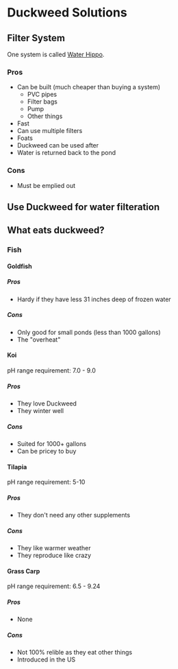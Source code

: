 # Duckweed Solutions

## Filter System

One system is called [Water Hippo](http://ecopondrescue.com/eco-pond-rescue-pond-hippo.php).

### Pros

- Can be built (much cheaper than buying a system)
  - PVC pipes
  - Filter bags
  - Pump
  - Other things
- Fast
- Can use multiple filters
- Foats
- Duckweed can be used after
- Water is returned back to the pond

### Cons

- Must be emplied out

## Use Duckweed for water filteration

## What eats duckweed?

### Fish

#### Goldfish

##### Pros

- Hardy if they have less 31 inches deep of frozen water

##### Cons

- Only good for small ponds (less than 1000 gallons)
- The "overheat"

#### Koi

pH range requirement: 7.0 - 9.0

##### Pros

- They love Duckweed
- They winter well

##### Cons

- Suited for 1000+ gallons
- Can be pricey to buy

#### Tilapia

pH range requirement: 5-10

##### Pros

- They don't need any other supplements

##### Cons

- They like warmer weather
- They reproduce like crazy

#### Grass Carp

pH range requirement: 6.5 - 9.24

##### Pros

- None

##### Cons

- Not 100% relible as they eat other things
- Introduced in the US
